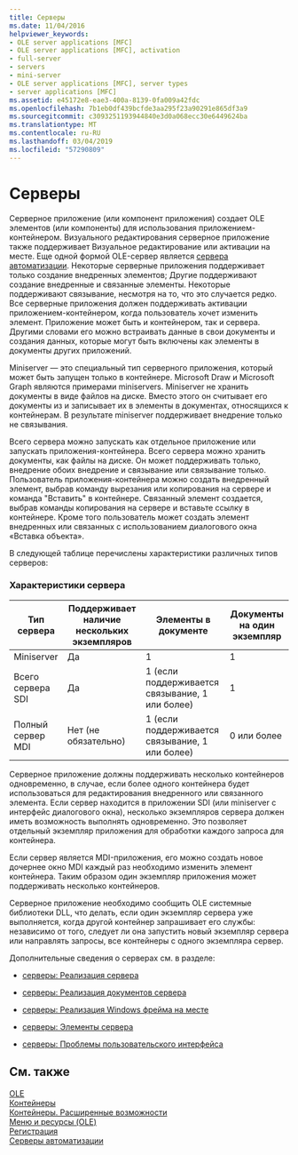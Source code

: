 ```yaml
---
title: Серверы
ms.date: 11/04/2016
helpviewer_keywords:
- OLE server applications [MFC]
- OLE server applications [MFC], activation
- full-server
- servers
- mini-server
- OLE server applications [MFC], server types
- server applications [MFC]
ms.assetid: e45172e8-eae3-400a-8139-0fa009a42fdc
ms.openlocfilehash: 7b1eb0df439bcfde3aa295f23a90291e865df3a9
ms.sourcegitcommit: c3093251193944840e3d0a068ecc30e6449624ba
ms.translationtype: MT
ms.contentlocale: ru-RU
ms.lasthandoff: 03/04/2019
ms.locfileid: "57290809"
---
```

# <a name="servers"></a>Серверы

Серверное приложение (или компонент приложения) создает OLE элементов (или компоненты) для использования приложением-контейнером. Визуального редактирования серверное приложение также поддерживает Визуальное редактирование или активации на месте. Еще одной формой OLE-сервер является [сервера автоматизации](../mfc/automation-servers.md). Некоторые серверные приложения поддерживает только создание внедренных элементов; Другие поддерживают создание внедренные и связанные элементы. Некоторые поддерживают связывание, несмотря на то, что это случается редко. Все серверные приложения должен поддерживать активации приложением-контейнером, когда пользователь хочет изменить элемент. Приложение может быть и контейнером, так и сервера. Другими словами его можно встраивать данные в свои документы и создания данных, которые могут быть включены как элементы в документы других приложений.

Miniserver — это специальный тип серверного приложения, который может быть запущен только в контейнере. Microsoft Draw и Microsoft Graph являются примерами miniservers. Miniserver не хранить документы в виде файлов на диске. Вместо этого он считывает его документы из и записывает их в элементы в документах, относящихся к контейнерам. В результате miniserver поддерживает внедрение только не связывания.

Всего сервера можно запускать как отдельное приложение или запускать приложения-контейнера. Всего сервера можно хранить документы, как файлы на диске. Он может поддерживать только, внедрение обоих внедрение и связывание или связывание только. Пользователь приложения-контейнера можно создать внедренный элемент, выбрав команду вырезания или копирования на сервере и команда "Вставить" в контейнере. Связанный элемент создается, выбрав команды копирования на сервере и вставьте ссылку в контейнере. Кроме того пользователь может создать элемент внедренных или связанных с использованием диалогового окна «Вставка объекта».

В следующей таблице перечислены характеристики различных типов серверов:

### <a name="server-characteristics"></a>Характеристики сервера

|Тип сервера|Поддерживает наличие нескольких экземпляров|Элементы в документе|Документы на один экземпляр|
|--------------------|---------------------------------|------------------------|----------------------------|
|Miniserver|Да|1|1|
|Всего сервера SDI|Да|1 (если поддерживается связывание, 1 или более)|1|
|Полный сервер MDI|Нет (не обязательно)|1 (если поддерживается связывание, 1 или более)|0 или более|

Серверное приложение должны поддерживать несколько контейнеров одновременно, в случае, если более одного контейнера будет использоваться для редактирования внедренного или связанного элемента. Если сервер находится в приложении SDI (или miniserver с интерфейс диалогового окна), несколько экземпляров сервера должен иметь возможность выполнять одновременно. Это позволяет отдельный экземпляр приложения для обработки каждого запроса для контейнера.

Если сервер является MDI-приложения, его можно создать новое дочернее окно MDI каждый раз необходимо изменить элемент контейнера. Таким образом один экземпляр приложения может поддерживать несколько контейнеров.

Серверное приложение необходимо сообщить OLE системные библиотеки DLL, что делать, если один экземпляр сервера уже выполняется, когда другой контейнер запрашивает его службы: независимо от того, следует ли она запустить новый экземпляр сервера или направлять запросы, все контейнеры с одного экземпляра сервер.

Дополнительные сведения о серверах см. в разделе:

- [серверы: Реализация сервера](../mfc/servers-implementing-a-server.md)

- [серверы: Реализация документов сервера](../mfc/servers-implementing-server-documents.md)

- [серверы: Реализация Windows фрейма на месте](../mfc/servers-implementing-in-place-frame-windows.md)

- [серверы: Элементы сервера](../mfc/servers-server-items.md)

- [серверы: Проблемы пользовательского интерфейса](../mfc/servers-user-interface-issues.md)

## <a name="see-also"></a>См. также

[OLE](../mfc/ole-in-mfc.md)<br/>
[Контейнеры](../mfc/containers.md)<br/>
[Контейнеры. Расширенные возможности](../mfc/containers-advanced-features.md)<br/>
[Меню и ресурсы (OLE)](../mfc/menus-and-resources-ole.md)<br/>
[Регистрация](../mfc/registration.md)<br/>
[Серверы автоматизации](../mfc/automation-servers.md)
